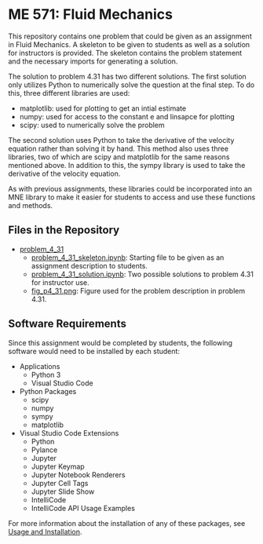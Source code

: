 # ME 571: Fluid Mechanics

This repository contains one problem that could be given as an assignment in Fluid Mechanics. A skeleton to be given to students as well as a solution for instructors is provided. The skeleton contains the problem statement and the necessary imports for generating a solution.

The solution to problem 4.31 has two different solutions. The first solution only utilizes Python to numerically solve the question at the final step. To do this, three different libraries are used:

* matplotlib: used for plotting to get an intial estimate
* numpy: used for access to the constant e and linsapce for plotting
* scipy: used to numerically solve the problem

The second solution uses Python to take the derivative of the velocity equation rather than solving it by hand. This method also uses three libraries, two of which are scipy and matplotlib for the same reasons mentioned above. In addition to this, the sympy library is used to take the derivative of the velocity equation.

As with previous assignments, these libraries could be incorporated into an MNE library to make it easier for students to access and use these functions and methods.

## Files in the Repository

* [problem_4_31](../fluid-mechanics/problem_4_31/)
  * [problem_4_31_skeleton.ipynb](../fluid-mechanics/problem_4_31/problem_4_31_skeleton.ipynb): Starting file to be given as an assignment description to students.
  * [problem_4_31_solution.ipynb](../fluid-mechanics/problem_4_31/problem_4_31_solution.ipynb): Two possible solutions to problem 4.31 for instructor use.
  * [fig_p4_31.png](../fluid-mechanics/problem_4_31/fig_p4_31.png): Figure used for the problem description in problem 4.31.

## Software Requirements

Since this assignment would be completed by students, the following software would need to be installed by each student:

* Applications
  * Python 3
  * Visual Studio Code
* Python Packages
  * scipy
  * numpy
  * sympy
  * matplotlib
* Visual Studio Code Extensions
  * Python
  * Pylance
  * Jupyter
  * Jupyter Keymap
  * Jupyter Notebook Renderers
  * Jupyter Cell Tags
  * Jupyter Slide Show
  * IntelliCode
  * IntelliCode API Usage Examples

For more information about the installation of any of these packages, see [Usage and Installation](../usage-and-installation/).
